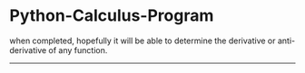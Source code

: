 Python-Calculus-Program
=======================

when completed, hopefully it will be able to determine the derivative or anti-derivative of any function.


-------------------------------------------
